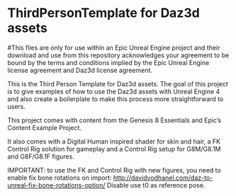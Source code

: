 # ThirdPersonTemplate for Daz3d assets

#This files are only for use within an Epic Unreal Engine project and their download and use from this repository acknowledges your agreement to be bound by the terms and conditions implied by the Epic Unreal Engine license agreement and Daz3d license agreement.

This is the Third Person Template for Daz3d assets. The goal of this project is to give examples of how to use the Daz3d assets with Unreal Engine 4 and also create a boilerplate to make this process more straightforward to users. 

This project comes with content from the Genesis 8 Essentials and Epic’s Content Example Project. 

It also comes with a Digital Human inspired shader for skin and hair, a FK Control Rig solution for gameplay and a Control Rig setup for G8M/G8.1M and G8F/G8.1F figures. 

IMPORTANT: to use the FK and Control Rig with new figures, you need to enable fix bone rotations on import: http://davidvodhanel.com/daz-to-unreal-fix-bone-rotations-option/
Disable use t0 as reference pose.
